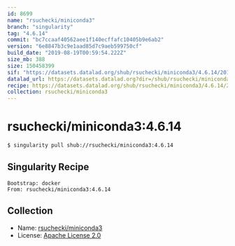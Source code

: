 ```yaml
---
id: 8699
name: "rsuchecki/miniconda3"
branch: "singularity"
tag: "4.6.14"
commit: "bc7ccaaf40562aee1f140ecffafc10405b9e6ab2"
version: "6e8847b3c9e1aad85d7c9aeb599750cf"
build_date: "2019-08-19T00:59:54.222Z"
size_mb: 388
size: 150458399
sif: "https://datasets.datalad.org/shub/rsuchecki/miniconda3/4.6.14/2019-08-19-bc7ccaaf-6e8847b3/6e8847b3c9e1aad85d7c9aeb599750cf.simg"
datalad_url: https://datasets.datalad.org?dir=/shub/rsuchecki/miniconda3/4.6.14/2019-08-19-bc7ccaaf-6e8847b3/
recipe: https://datasets.datalad.org/shub/rsuchecki/miniconda3/4.6.14/2019-08-19-bc7ccaaf-6e8847b3/Singularity
collection: rsuchecki/miniconda3
---
```


# rsuchecki/miniconda3:4.6.14

```bash
$ singularity pull shub://rsuchecki/miniconda3:4.6.14
```

## Singularity Recipe

```singularity
Bootstrap: docker
From: rsuchecki/miniconda3:4.6.14
```

## Collection

 - Name: [rsuchecki/miniconda3](https://github.com/rsuchecki/miniconda3)
 - License: [Apache License 2.0](https://api.github.com/licenses/apache-2.0)

